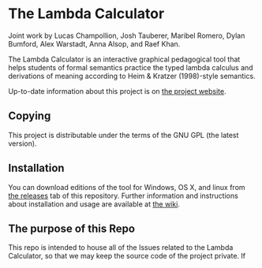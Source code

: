 # The Lambda Calculator

Joint work by Lucas Champollion, Josh Tauberer, Maribel Romero, Dylan
Bumford, Alex Warstadt, Anna Alsop, and Raef Khan.

The Lambda Calculator is an interactive graphical pedagogical tool that helps
students of formal semantics practice the typed lambda calculus and derivations
of meaning according to Heim & Kratzer (1998)-style semantics.

Up-to-date information about this project is on [the project
website](http://lambdacalculator.com).

## Copying

This project is distributable under the terms of the GNU GPL
(the latest version).

## Installation

You can download editions of the tool for Windows, OS X, and linux from [the
releases](https://github.com/dylnb/LambdaCalculator/releases) tab of this
repository. Further information and instructions about installation and usage
are available at [the wiki](https://github.com/dylnb/LambdaCalculator/wiki).

## The purpose of this Repo

This repo is intended to house all of the Issues related to the Lambda Calculator,
so that we may keep the source code of the project private. If 